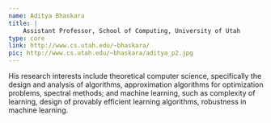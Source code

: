 ```yaml
---
name: Aditya Bhaskara
title: |
    Assistant Professor, School of Computing, University of Utah
type: core
link: http://www.cs.utah.edu/~bhaskara/
pic: http://www.cs.utah.edu/~bhaskara/aditya_p2.jpg
---
```


His research interests include theoretical computer science, specifically the design and analysis of algorithms, approximation algorithms for optimization problems, spectral methods; and machine learning, such as complexity of learning, design of provably efficient learning algorithms, robustness in machine learning.
